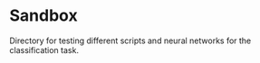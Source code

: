 # Sandbox

Directory for testing different scripts and neural networks for the classification task.

